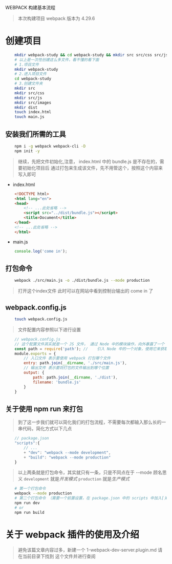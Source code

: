WEBPACK 构建基本流程
> 本次构建项目 webpack 版本为 4.29.6

# 创建项目
```bash
    mkdir webpack-study && cd webpack-study && mkdir src src/css src/js src/images dist && touch index.html main.js
    # 以上是一次性创建这么多文件，看不懂的看下面
    # 1.项目文件
    mkdir webpack-study
    # 2.进入项目文件
    cd webpack-study
    # 3.创建文件夹
    mkdir src
    mkdir src/css
    mkdir src/js
    mkdir src/images
    mkdir dist
    touch index.html
    touch main.js
```

## 安装我们所需的工具

```bash
    npm i -g webpack webpack-cli -D
    npm init -y
```

> 继续，先把文件初始化,注意， index.html 中的 bundle.js 是不存在的，需要初始化项目后 通过打包来生成该文件，先不用管这个，按照这个内容来写入即可
+ index.html
```html
    <!DOCTYPE html>
    <html lang="en">
    <head>
        <!-- ...此处省略 -->
        <script src="../dist/bundle.js"></script>
        <title>Document</title>
    </head>
    <!-- ...此处省略 -->
    </html>
```

+ main.js
```js
    console.log('come in');
```


## 打包命令
``` bash
    webpack ./src/main.js -o ./dist/bundle.js --mode production
```

> 打开这个index文件 此时可以在网站中看到控制台输出的 come in 了

## webpack.config.js
```bash
    touch webpack.config.js
```

> 文件配置内容参照以下进行设置

```js
    // webpack.config.js
    // 这个配置文件其实就是一个 JS 文件， 通过 Node 中的模块操作，向外暴露了一个 配置对象
    const path = require('path'); //    引入 Node 中的一个对象，使用它来获取当前根路径
    module.exports = {
        // 入口文件 表示要使用 webpack 打包哪个文件
        entry: path.join(__dirname, './src/main.js'),
        // 输出文件 表示要将打包的文件输出到哪个位置
        output: {
            path: path.join(__dirname, './dist'),
            filename: 'bundle.js'
        }
    }
```

## 关于使用 npm run 来打包
> 到了这一步我们就可以简化我们的打包流程，不需要每次都输入那么长的一串代码，简化方式以下几点
```js
    // package.json
    "scripts":{
        // ...
        + "dev": "webpack --mode development",
        + "build": "webpack --mode production"
    }
```

> 以上两条就是打包命令，其实就只有一条，只是不同点在于 --mode 顾名思义 `development` 就是*开发模式*  `production` 就是*生产模式*

```bash
    # 第一个打包命令
    webpack --mode production
    # 第二个打包命令 （需要一个前置设置，在 package.json 中的 scripts 中加入[关于使用 npm run 来打包]）
    npm run dev
    # or
    npm run build
```

# 关于 webpack 插件的使用及介绍
> 避免该篇文章内容过多，新建一个 1-webpack-dev-server.plugin.md 请在当前目录下找到 这个文件并进行查阅